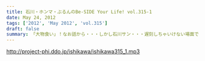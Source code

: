```yaml
---
title: 石川・ホンマ・ぶるんのBe-SIDE Your Life! vol.315-1
date: May 24, 2012
tags: ['2012', 'May 2012', 'vol.315']
draft: false
summary: 「大物食い」！なお話から・・・しかし石川サン・・・遅刻しちゃいけない場面でギリギリな生き方をしますな～～～ＮＡＭＡＥ
---
```


http://project-phi.ddo.jp/ishikawa/ishikawa315_1.mp3